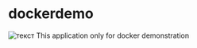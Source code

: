 # dockerdemo
![текст](https://img.shields.io/badge/docker-build-blue) 
This application only for docker demonstration
